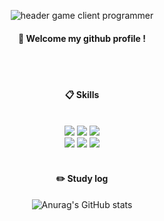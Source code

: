 <div align="center"> 

![header](https://capsule-render.vercel.app/api?type=transparent&color=CCEEFF&height=150&section=header&text=박민재&fontColor=ffffff&fontSize=70&animation=fadeIn&fontAlignY=55&desc=%20&descAlignY=62&descAlign=62)
game client programmer
 
####  :wave: Welcome my github profile !

  
 <br/>
 <br/>
  
####  :clipboard: Skills
  
 <br/>
  
<img src="https://img.shields.io/badge/JAVA-007396?style=for-the-badge&logo=Java&logoColor=white">
<img src="https://img.shields.io/badge/HTML5-E34F26?style=for-the-badge&logo=HTML5&logoColor=white">
<img src="https://img.shields.io/badge/CSS3-1572B6?style=for-the-badge&logo=CSS3&logoColor=white"> <br>
<img src="https://img.shields.io/badge/MySQL-4479A1?style=for-the-badge&logo=MySQL&logoColor=white"> 
<img src="https://img.shields.io/badge/github-181717?style=for-the-badge&logo=github&logoColor=white">
<img src="https://img.shields.io/badge/VSCode-007ACC?style=for-the-badge&logo=VisualStudioCode&logoColor=white">
   <br/>
   <br/>
 
#### :pencil2: Study log
 ![Anurag's GitHub stats](https://github-readme-stats.vercel.app/api?username=pmj9384&show_icons=true&theme=radical)
  <br/>
  



